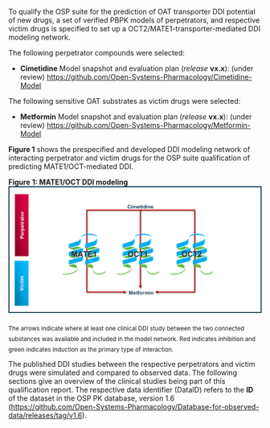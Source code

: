 To qualify the OSP suite for the prediction of OAT transporter DDI potential of new drugs, a set of verified PBPK models of perpetrators, and respective victim drugs is specified to set up a OCT2/MATE1-transporter-mediated DDI modeling network. 

The following perpetrator compounds were selected: 

- **Cimetidine**
  Model snapshot and evaluation plan (*release* **vx.x**): (under review) https://github.com/Open-Systems-Pharmacology/Cimetidine-Model

The following sensitive OAT substrates as victim drugs were selected:

- **Metformin**
  Model snapshot and evaluation plan (*release* **vx.x**): (under review) https://github.com/Open-Systems-Pharmacology/Metformin-Model
  
**Figure 1** shows the prespecified and developed DDI modeling network of interacting perpetrator and victim drugs for the OSP suite qualification of predicting MATE1/OCT-mediated DDI.

**Figure** **1: MATE1/OCT DDI modeling**
![DDI MATE/OCT network](images/DDI_mate_oct_Compound_Network.png)

<sub>The arrows indicate where at least one clinical DDI study between the two connected substances was available and included in the model network. Red indicates inhibition and green indicates induction as the primary type of interaction.</sub>

The published DDI studies between the respective perpetrators and victim drugs were simulated and compared to observed data. The following sections give an overview of the clinical studies being part of this qualification report. The respective data identifier (DataID) refers to the **ID** of the dataset in the OSP PK database, version 1.6 (https://github.com/Open-Systems-Pharmacology/Database-for-observed-data/releases/tag/v1.6).

